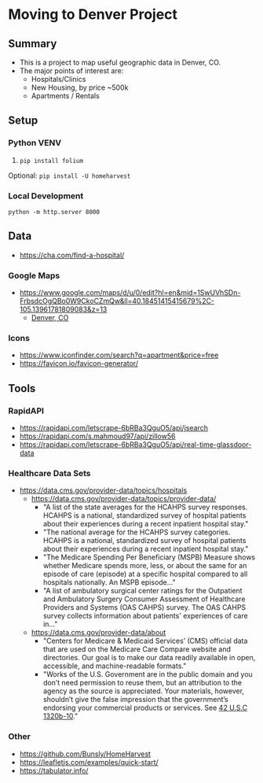 # Moving to Denver Project

## Summary

- This is a project to map useful geographic data in Denver, CO.
- The major points of interest are:
  - Hospitals/Clinics
  - New Housing, by price ~500k
  - Apartments / Rentals

## Setup

### Python VENV

1. `pip install folium`

Optional: `pip install -U homeharvest`

### Local Development

`python -m http.server 8000`

## Data

- https://cha.com/find-a-hospital/

### Google Maps

- https://www.google.com/maps/d/u/0/edit?hl=en&mid=1SwUVhSDn-FrbsdcOgQBo0W9CkoCZmQw&ll=40.18451415415679%2C-105.13961781809083&z=13
  - [Denver, CO](denver.kml)

### Icons

- https://www.iconfinder.com/search?q=apartment&price=free
- https://favicon.io/favicon-generator/

## Tools

### RapidAPI

- https://rapidapi.com/letscrape-6bRBa3QguO5/api/jsearch
- https://rapidapi.com/s.mahmoud97/api/zillow56
- https://rapidapi.com/letscrape-6bRBa3QguO5/api/real-time-glassdoor-data

### Healthcare Data Sets

- https://data.cms.gov/provider-data/topics/hospitals
  - https://data.cms.gov/provider-data/topics/provider-data/
    - "A list of the state averages for the HCAHPS survey responses. HCAHPS is a national, standardized survey of hospital patients about their experiences during a recent inpatient hospital stay."
    - "The national average for the HCAHPS survey categories. HCAHPS is a national, standardized survey of hospital patients about their experiences during a recent inpatient hospital stay."
    - "The Medicare Spending Per Beneficiary (MSPB) Measure shows whether Medicare spends more, less, or about the same for an episode of care (episode) at a specific hospital compared to all hospitals nationally. An MSPB episode..."
    - "A list of ambulatory surgical center ratings for the Outpatient and Ambulatory Surgery Consumer Assessment of Healthcare Providers and Systems (OAS CAHPS) survey. The OAS CAHPS survey collects information about patients' experiences of care in..."
  - https://data.cms.gov/provider-data/about
    - "Centers for Medicare & Medicaid Services’ (CMS) official data that are used on the Medicare Care Compare website and directories. Our goal is to make our data readily available in open, accessible, and machine-readable formats."
    - "Works of the U.S. Government are in the public domain and you don’t need permission to reuse them, but an attribution to the agency as the source is appreciated. Your materials, however, shouldn’t give the false impression that the government’s endorsing your commercial products or services. See [42 U.S.C 1320b-10](https://www.ssa.gov/OP_Home/ssact/title11/1140.htm)."


### Other

- https://github.com/Bunsly/HomeHarvest
- https://leafletjs.com/examples/quick-start/
- https://tabulator.info/

